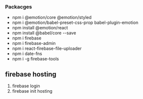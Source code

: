### Packacges
- npm i @emotion/core @emotion/styled
- npm i @emotion/babel-preset-css-prop babel-plugin-emotion
- npm install @emotion/react
- npm install @babel/core --save
- npm i firebase
- npm i firebase-admin
- npm i react-firebase-file-uploader
- npm i date-fns
- npm i -g firebase-tools
## firebase hosting
1) firebase login
2) firebase init hosting